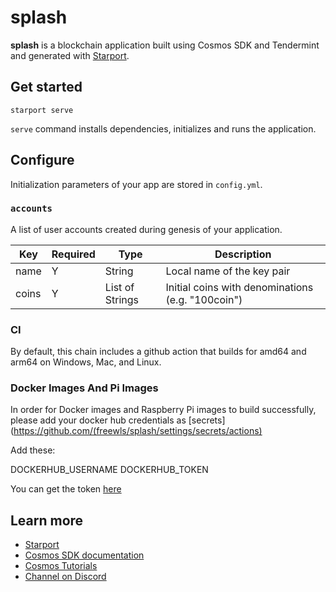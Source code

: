 # splash

**splash** is a blockchain application built using Cosmos SDK and Tendermint and generated with [Starport](https://github.com/tendermint/starport).

## Get started

```
starport serve
```

`serve` command installs dependencies, initializes and runs the application.

## Configure

Initialization parameters of your app are stored in `config.yml`.

### `accounts`

A list of user accounts created during genesis of your application.

| Key   | Required | Type            | Description                                       |
| ----- | -------- | --------------- | ------------------------------------------------- |
| name  | Y        | String          | Local name of the key pair                        |
| coins | Y        | List of Strings | Initial coins with denominations (e.g. "100coin") |


### CI

By default, this chain includes a github action that builds for amd64 and arm64 on Windows, Mac, and Linux.

### Docker Images And Pi Images

In order for Docker images and Raspberry Pi images to build successfully, please add your docker hub credentials as [secrets](https://github.com/(freewls/splash/settings/secrets/actions)

Add these:

DOCKERHUB_USERNAME
DOCKERHUB_TOKEN

You can get the token [here](https://hub.docker.com/settings/security)


## Learn more

- [Starport](https://github.com/tendermint/starport)
- [Cosmos SDK documentation](https://docs.cosmos.network)
- [Cosmos Tutorials](https://tutorials.cosmos.network)
- [Channel on Discord](https://discord.gg/W8trcGV)
